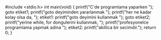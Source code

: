 #include <stdio.h>
int main(void)
{
printf("C'de programlama yaparken ");
goto etiket1;
printf("goto deyiminden yararlanmak ");
printf("her ne kadar kolay olsa da, ");
etiket1:
printf("goto deyimini kullanmak ");
goto etiket2;
printf("yerine while, for dongulerini kullanmak, ");
printf("profesyonelce programlama yapmak adina ");
etiket2:
printf("akillica bir secimdir.");
return 0;
}

